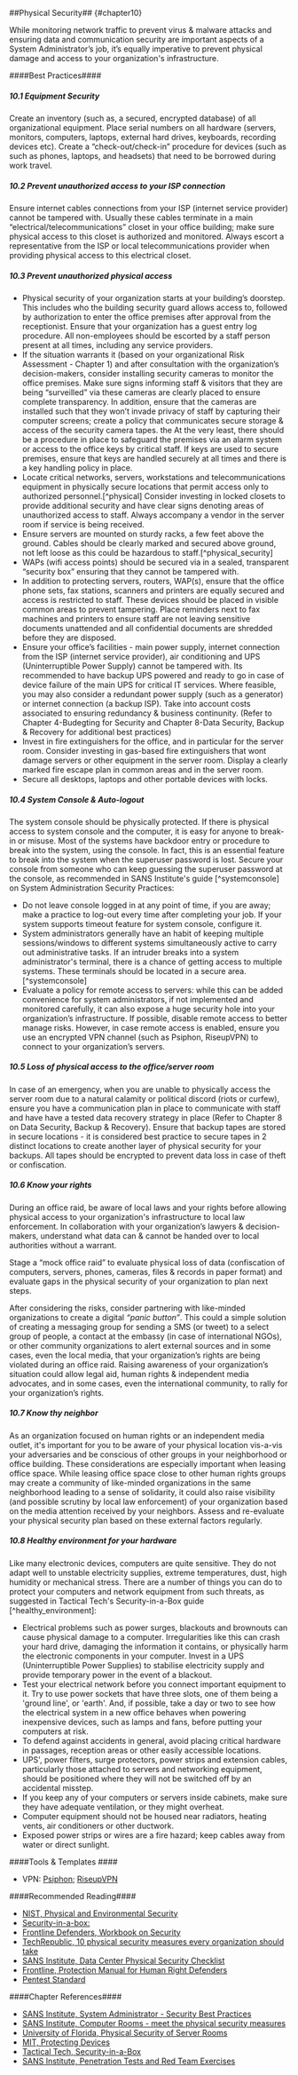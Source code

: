 ##Physical Security## {#chapter10}

While monitoring network traffic to prevent virus & malware attacks and
ensuring data and communication security are important aspects of a
System Administrator’s job, it’s equally imperative to prevent physical
damage and access to your organization's infrastructure.

####Best Practices####

##### 10.1 Equipment Security #####

Create an inventory (such as, a secured, encrypted database) of all
organizational equipment. Place serial numbers on all hardware (servers,
monitors, computers, laptops, external hard drives, keyboards, recording
devices etc). Create a “check-out/check-in” procedure for devices (such
as such as phones, laptops, and headsets) that need to be borrowed
during work travel.

##### 10.2 Prevent unauthorized access to your ISP connection #####

Ensure internet cables connections from your ISP (internet service
provider) cannot be tampered with. Usually these cables terminate in a
main “electrical/telecommunications” closet in your office building;
make sure physical access to this closet is authorized and monitored.
Always escort a representative from the ISP or local telecommunications
provider when providing physical access to this electrical closet.

##### 10.3 Prevent unauthorized physical access #####

- Physical security of your organization starts at your building’s doorstep. This includes who the building security guard allows access to, followed by authorization to enter the office premises after approval from the receptionist. Ensure that your organization has a guest entry log procedure. All non-employees should be escorted by a staff person present at all times, including any service providers.
- If the situation warrants it (based on your organizational Risk Assessment - Chapter 1) and after consultation with the organization’s decision-makers, consider installing security cameras to monitor the office premises. Make sure signs informing staff & visitors that they are being “surveilled” via these cameras are clearly placed to ensure complete transparency. In addition, ensure that the cameras are installed such that they won’t invade privacy of staff by capturing their computer screens; create a policy that communicates secure storage & access of the security camera tapes. the At the very least, there should be a procedure in place to safeguard the premises via an alarm system or access to the office keys by critical staff. If keys are used to secure premises, ensure that keys are handled securely at all times and there is a key handling policy in place.
- Locate critical networks, servers, workstations and telecommunications equipment in physically secure locations that permit access only to authorized personnel.[^physical] Consider investing in locked closets to provide additional security and have clear signs denoting areas of unauthorized access to staff. Always accompany a vendor in the server room if service is being received.
- Ensure servers are mounted on sturdy racks, a few feet above the ground. Cables should be clearly marked and secured above ground, not left loose as this could be hazardous to staff.[^physical_security]
- WAPs (wifi access points) should be secured via in a sealed, transparent “security box” ensuring that they cannot be tampered with.
- In addition to protecting servers, routers, WAP(s), ensure that the office phone sets, fax stations, scanners and printers are equally secured and access is restricted to staff. These devices should be placed in visible common areas to prevent tampering.  Place reminders next to fax machines and printers to ensure staff are not leaving sensitive documents unattended and all confidential documents are shredded before they are disposed.
- Ensure your office’s facilities - main power supply, internet connection from the ISP (internet service provider), air conditioning and UPS (Uninterruptible Power Supply) cannot be tampered with. Its recommended to have backup UPS powered and ready to go in case of device failure of the main UPS for critical IT services. Where feasible, you may also consider a redundant power supply (such as a generator) or internet connection (a backup ISP). Take into account costs associated to ensuring redundancy & business continunity. (Refer to Chapter 4-Budegting for Security and Chapter 8-Data Security, Backup & Recovery for additional best practices)
- Invest in fire extinguishers for the office, and in particular for the server room. Consider investing in gas-based fire extinguishers that wont damage servers or other equipment in the server room. Display a clearly marked fire escape plan in common areas and in the server room.
- Secure all desktops, laptops and other portable devices with locks.


##### 10.4 System Console & Auto-logout #####

The system console should be physically protected. If there is physical
access to system console and the computer, it is easy for anyone to
break-in or misuse. Most of the systems have backdoor entry or procedure
to break into the system, using the console. In fact, this is an
essential feature to break into the system when the superuser password
is lost. Secure your console from someone who can keep guessing the
superuser password at the console, as recommended in SANS Institute's guide [^systemconsole] on System Administration Security Practices:

-   Do not leave console logged in at any point of time, if you are
    away; make a practice to log-out every time after completing your
    job. If your system supports timeout feature for system console,
    configure it.
-   System administrators generally have an habit of keeping multiple
    sessions/windows to different systems simultaneously active to carry
    out administrative tasks. If an intruder breaks into a system
    administrator's terminal, there is a chance of getting access to
    multiple systems. These terminals should be located in a secure
    area.[^systemconsole]
-   Evaluate a policy for remote access to servers: while this can be
    added convenience for system administrators, if not implemented and
    monitored carefully, it can also expose a huge security hole into
    your organization’s infrastructure. If possible, disable remote
    access to better manage risks. However, in case remote access is
    enabled, ensure you use an encrypted VPN channel (such as Psiphon,
    RiseupVPN) to connect to your organization’s servers.

##### 10.5 Loss of physical access to the office/server room #####

In case of an emergency, when you are unable to physically access the
server room due to a natural calamity or political discord (riots or
curfew), ensure you have a communication plan in place to communicate
with staff and have have a tested data recovery strategy in place (Refer
to Chapter 8 on Data Security, Backup & Recovery). Ensure that backup
tapes are stored in secure locations - it is considered best practice to
secure tapes in 2 distinct locations to create another layer of physical
security for your backups. All tapes should be encrypted to prevent data
loss in case of theft or confiscation.

##### 10.6 Know your rights #####

During an office raid, be aware of local laws and your rights before
allowing physical access to your organization's infrastructure to local
law enforcement. In collaboration with your organization’s lawyers &
decision-makers, understand what data can & cannot be handed over to
local authorities without a warrant.

Stage a “mock office raid” to evaluate physical loss of data
(confiscation of computers, servers, phones, cameras, files & records in
paper format) and evaluate gaps in the physical security of your
organization to plan next steps.

After considering the risks, consider partnering with like-minded
organizations to create a digital *“panic button”*. This could a simple
solution of creating a messaging group for sending a SMS (or tweet) to a
select group of people, a contact at the embassy (in case of
international NGOs), or other community organizations to alert external
sources and in some cases, even the local media, that your
organization’s rights are being violated during an office raid. Raising
awareness of your organization’s situation could allow legal aid, human
rights & independent media advocates, and in some cases, even the
international community, to rally for your organization’s rights.

##### 10.7 Know thy neighbor #####

As an organization focused on human rights or an independent media
outlet, it's important for you to be aware of your physical location
vis-a-vis your adversaries and be conscious of other groups in your
neighborhood or office building. These considerations are especially
important when leasing office space. While leasing office space close to
other human rights groups may create a community of like-minded
organizations in the same neighborhood leading to a sense of solidarity,
it could also raise visibility (and possible scrutiny by local law
enforcement) of your organization based on the media attention received
by your neighbors. Assess and re-evaluate your physical security plan
based on these external factors regularly.

##### 10.8 Healthy environment for your hardware #####

Like many electronic devices, computers are quite sensitive. They do not
adapt well to unstable electricity supplies, extreme temperatures, dust,
high humidity or mechanical stress. There are a number of things you can
do to protect your computers and network equipment from such threats, as suggested in Tactical Tech's Security-in-a-Box guide [^healthy_environment]:

-   Electrical problems such as power surges, blackouts and brownouts
    can cause physical damage to a computer. Irregularities like this
    can crash your hard drive, damaging the information it contains, or
    physically harm the electronic components in your computer. Invest
    in a UPS (Uninterruptible Power Supplies) to stabilise electricity
    supply and provide temporary power in the event of a blackout.
-   Test your electrical network before you connect important equipment
    to it. Try to use power sockets that have three slots, one of them
    being a 'ground line', or 'earth'. And, if possible, take a day or
    two to see how the electrical system in a new office behaves when
    powering inexpensive devices, such as lamps and fans, before putting
    your computers at risk.
-   To defend against accidents in general, avoid placing critical
    hardware in passages, reception areas or other easily accessible
    locations.
-   UPS', power filters, surge protectors, power strips and extension
    cables, particularly those attached to servers and networking
    equipment, should be positioned where they will not be switched off
    by an accidental misstep.
-   If you keep any of your computers or servers inside cabinets, make
    sure they have adequate ventilation, or they might overheat.
-   Computer equipment should not be housed near radiators, heating
    vents, air conditioners or other ductwork.
-   Exposed power strips or wires are a fire hazard; keep cables away
    from water or direct sunlight.

####Tools & Templates ####

- VPN: [Psiphon](https://psiphon.ca/); [RiseupVPN](https://help.riseup.net/en/vpn)

####Recommended Reading####

-   [NIST, Physical and Environmental Security](http://csrc.nist.gov/publications/nistpubs/800-14/800-14.pdf)
-   [Security-in-a-box:](https://securityinabox.org/en/guide/physical)
-   [Frontline Defenders, Workbook on Security](http://frontlinedefenders.org/files/workbook\_eng.pdf\#page=80)
-   [TechRepublic, 10 physical security measures every organization should take](http://www.techrepublic.com/blog/10-things/10-physical-security-measures-every-organization-should-take/)
-   [SANS Institute, Data Center Physical Security Checklist](http://www.sans.org/reading-room/whitepapers/awareness/data-center-physical-security-checklist-416)
-   [Frontline, Protection Manual for Human Right Defenders](http://www.peacebrigades.org/fileadmin/user\_files/groups/uk/files/Publications/Frontline\_Manual\_pdf.pdf\#page=83)
-   [Pentest Standard](http://www.pentest-standard.org/index.php/Pre-engagement\#Physical\_Penetration\_Test)


####Chapter References####

-   [SANS Institute, System Administrator - Security Best Practices](http://www.sans.org/reading-room/whitepapers/bestprac/system-administrator-security-practices-657)
-   [SANS Institute, Computer Rooms - meet the physical security measures](http://www.giac.org/paper/gsec/2892/computer-rooms-meet-physical-security-measures/104866)
-   [University of Florida, Physical Security of Server Rooms](https://security.ufl.edu/wp-content/uploads/2013/09/PS0002-02.pdf)
-   [MIT, Protecting Devices](https://ist.mit.edu/security/devices)
-   [Tactical Tech, Security-in-a-Box](https://info.securityinabox.org/default/chapter\_2\_3)
-   [SANS Institute, Penetration Tests and Red Team Exercises](https://www.sans.org/critical-security-controls/control/20)
